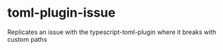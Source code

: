 # toml-plugin-issue
Replicates an issue with the typescript-toml-plugin where it breaks with custom paths
